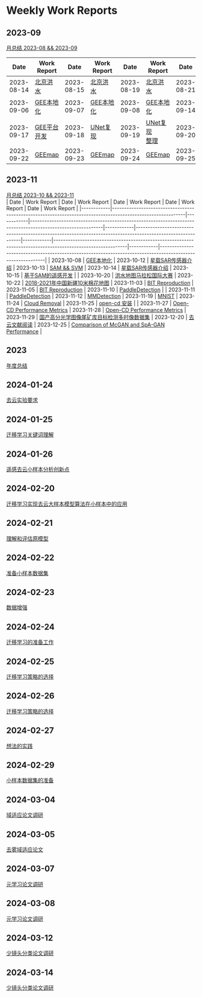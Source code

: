 # Weekly Work Reports

## 2023-09
[月总结 2023-08 && 2023-09](https://github.com/ZYJ-Group/Tanghy/blob/main/4-weekly_work/2023-09/Example.md)  

| Date       | Work Report                                              | Date       | Work Report                                              | Date       | Work Report                                              | Date       | Work Report                                              | Date       | Work Report                                              |
|------------|----------------------------------------------------------|------------|----------------------------------------------------------|------------|----------------------------------------------------------|------------|----------------------------------------------------------|------------|----------------------------------------------------------|
| 2023-08-14 | [北京洪水](https://github.com/ZYJ-Group/Tanghy/tree/main/4-weekly_work/2023-08-14) | 2023-08-15 | [北京洪水](https://github.com/ZYJ-Group/Tanghy/tree/main/4-weekly_work/2023-08-15) | 2023-08-19 | [北京洪水](https://github.com/ZYJ-Group/Tanghy/tree/main/4-weekly_work/2023-08-19) | 2023-08-21 | [北京洪水--最终](https://github.com/ZYJ-Group/Tanghy/tree/main/4-weekly_work/2023-08-21) | 2023-08-28 | [熟悉GEE](https://github.com/ZYJ-Group/Tanghy/tree/main/4-weekly_work/2023-08-28/Example.md) |
| 2023-09-06 | [GEE本地化](https://github.com/ZYJ-Group/Tanghy/tree/main/4-weekly_work/2023-09-06/Example.md) | 2023-09-07 | [GEE本地化](https://github.com/ZYJ-Group/Tanghy/tree/main/4-weekly_work/2023-09-07/Example.md) | 2023-09-08 | [GEE本地化](https://github.com/ZYJ-Group/Tanghy/tree/main/4-weekly_work/2023-09-08/Example.md) | 2023-09-14 | [SAR&时序图像](https://github.com/ZYJ-Group/Tanghy/tree/main/4-weekly_work/2023-09-14/Example.md) | 2023-09-16 | [pyTorch的安装](https://github.com/ZYJ-Group/Tanghy/tree/main/4-weekly_work/2023-09-16/Example.md) |
| 2023-09-17 | [GEE平台开发](https://github.com/ZYJ-Group/Tanghy/blob/main/4-weekly_work/2023-09-17/Example.md) | 2023-09-18 | [UNet复现](https://github.com/ZYJ-Group/Tanghy/blob/main/4-weekly_work/2023-09-18/Example.md) | 2023-09-19 | [UNet复现](https://github.com/ZYJ-Group/Tanghy/blob/main/4-weekly_work/2023-09-19/Example.md) <br> [整理](https://github.com/ZYJ-Group/Tanghy/blob/main/4-weekly_work/2023-09-19/Example%20-%20%E5%89%AF%E6%9C%AC.md) | 2023-09-20 | [UNet复现 and GEEmap](https://github.com/ZYJ-Group/Tanghy/blob/main/4-weekly_work/2023-09-20/Example.md) | 2023-09-21 | [GEEmap](https://github.com/ZYJ-Group/Tanghy/blob/main/4-weekly_work/2023-09-21/Example.md) |
| 2023-09-22 | [GEEmap](https://github.com/ZYJ-Group/Tanghy/blob/main/4-weekly_work/2023-09-22/Example.md) | 2023-09-23 | [GEEmap](https://github.com/ZYJ-Group/Tanghy/blob/main/4-weekly_work/2023-09-23/Example.md) | 2023-09-24 | [GEEmap](https://github.com/ZYJ-Group/Tanghy/blob/main/4-weekly_work/2023-09-24/Example.md) | 2023-09-25 | [Change Detection](https://github.com/ZYJ-Group/Tanghy/blob/main/4-weekly_work/2023-09-25/Example.md) |


## 2023-11
[月总结 2023-10 && 2023-11](https://github.com/ZYJ-Group/Tanghy/blob/main/4-weekly_work/2023-11/Example.md)  
| Date       | Work Report                                                                                                | Date       | Work Report                                                                                                | Date       | Work Report                                                                                                | Date       | Work Report                                                                                                | Date       | Work Report                                                                                                |
|------------|------------------------------------------------------------------------------------------------------------|------------|------------------------------------------------------------------------------------------------------------|------------|------------------------------------------------------------------------------------------------------------|------------|------------------------------------------------------------------------------------------------------------|------------|------------------------------------------------------------------------------------------------------------|
| 2023-10-08 | [GEE本地化](https://github.com/ZYJ-Group/Tanghy/blob/main/4-weekly_work/2023-10-08/Example.md)              | 2023-10-12 | [星载SAR传感器介绍](https://github.com/ZYJ-Group/Tanghy/blob/main/4-weekly_work/2023-10-12/Example.md)     | 2023-10-13 | [SAM && SVM](https://github.com/ZYJ-Group/Tanghy/blob/main/4-weekly_work/2023-10-13/Example.md)              | 2023-10-14 | [星载SAR传感器介绍](https://github.com/ZYJ-Group/Tanghy/blob/main/4-weekly_work/2023-10-14/Example.md)     | 2023-10-15 | [基于SAM的遥感开发](https://github.com/ZYJ-Group/Tanghy/blob/main/4-weekly_work/2023-10-15/Example.md)     |
| 2023-10-20 | [洪水地图马拉松国际大赛](https://github.com/ZYJ-Group/Tanghy/blob/main/4-weekly_work/2023-10-20/Example.md)    | 2023-10-22 | [2018-2021年中国新疆10米棉花地图](https://github.com/ZYJ-Group/Tanghy/blob/main/4-weekly_work/2023-10-22/Example.md) | 2023-11-03 | [BIT Reproduction](https://github.com/ZYJ-Group/Tanghy/blob/main/4-weekly_work/2023-11-03/Example.md)        | 2023-11-05 | [BIT Reproduction](https://github.com/ZYJ-Group/Tanghy/blob/main/4-weekly_work/2023-11-05/Example.md)        | 2023-11-10 | [PaddleDetection](https://github.com/ZYJ-Group/Tanghy/blob/main/4-weekly_work/2023-11-10/Example.md)        |
| 2023-11-11 | [PaddleDetection](https://github.com/ZYJ-Group/Tanghy/blob/main/4-weekly_work/2023-11-11/Example.md)            | 2023-11-12 | [MMDetection](https://github.com/ZYJ-Group/Tanghy/blob/main/4-weekly_work/2023-11-12/Example.md)              | 2023-11-19 | [MNIST](https://github.com/ZYJ-Group/Tanghy/blob/main/4-weekly_work/2023-11-19/Example.md)                     | 2023-11-24 | [Cloud Removal](https://github.com/ZYJ-Group/Tanghy/blob/main/4-weekly_work/2023-11-24/Example.md)            | 2023-11-25 | [open-cd 安装](https://github.com/ZYJ-Group/Tanghy/blob/main/4-weekly_work/2023-11-25/Example.md)                  |
| 2023-11-27 | [Open-CD Performance Metrics](https://github.com/ZYJ-Group/Tanghy/blob/main/4-weekly_work/2023-11-27/Example.md)                    | 2023-11-28 | [Open-CD Performance Metrics](https://github.com/ZYJ-Group/Tanghy/blob/main/4-weekly_work/2023-11-28/Example.md)                    | 2023-11-29 | [国产高分光学图像尾矿库目标检测多时像数据集](https://github.com/ZYJ-Group/Tanghy/blob/main/4-weekly_work/2023-11-29/Example.md) |    2023-12-20  | [去云文献阅读](https://github.com/ZYJ-Group/Tanghy/blob/main/4-weekly_work/2023-12-20/Example.md)    | 2023-12-25 | [Comparison of McGAN and SpA-GAN Performance](https://github.com/ZYJ-Group/Tanghy/blob/main/4-weekly_work/2023-12-25/Example.md)                     |
## 2023
[年度总结](https://github.com/ZYJ-Group/Tanghy/blob/main/4-weekly_work/2023/Example.md)  

## 2024-01-24
[去云实验要求](https://github.com/ZYJ-Group/Tanghy/blob/main/4-weekly_work/2024-01-24/Example.md)  
## 2024-01-25
[迁移学习关键词理解](https://github.com/ZYJ-Group/Tanghy/blob/main/4-weekly_work/2024-01-25/Example.md)  
## 2024-01-26
[遥感去云小样本分析创新点](https://github.com/ZYJ-Group/Tanghy/blob/main/4-weekly_work/2024-01-26/Example.md)  
## 2024-02-20
[迁移学习实现去云大样本模型算法在小样本中的应用](https://github.com/ZYJ-Group/Tanghy/blob/main/4-weekly_work/2024-02-20/Example.md)  
## 2024-02-21
[理解和评估原模型](https://github.com/ZYJ-Group/Tanghy/blob/main/4-weekly_work/2024-02-21/Example.md)  
## 2024-02-22
[准备小样本数据集](https://github.com/ZYJ-Group/Tanghy/blob/main/4-weekly_work/2024-02-22/Example.md)  
## 2024-02-23
[数据增强](https://github.com/ZYJ-Group/Tanghy/blob/main/4-weekly_work/2024-02-23/Example.md)  
## 2024-02-24
[迁移学习的准备工作](https://github.com/ZYJ-Group/Tanghy/blob/main/4-weekly_work/2024-02-24/Example.md)  
## 2024-02-25
[迁移学习策略的选择](https://github.com/ZYJ-Group/Tanghy/blob/main/4-weekly_work/2024-02-25/Example.md)  
## 2024-02-26
[迁移学习策略的选择](https://github.com/ZYJ-Group/Tanghy/blob/main/4-weekly_work/2024-02-26/Example.md)  
## 2024-02-27
[想法的实践](https://github.com/ZYJ-Group/Tanghy/blob/main/4-weekly_work/2024-02-27/Example.md)  
## 2024-02-29
[小样本数据集的准备](https://github.com/ZYJ-Group/Tanghy/blob/main/4-weekly_work/2024-02-29/Example.md)  
## 2024-03-04
[域适应论文调研](https://github.com/ZYJ-Group/Tanghy/blob/main/4-weekly_work/2024-03-04/Example.md)  
## 2024-03-05
[去雾域适应论文](https://github.com/ZYJ-Group/Tanghy/blob/main/4-weekly_work/2024-03-05/Example.md)  
## 2024-03-07
[元学习论文调研](https://github.com/ZYJ-Group/Tanghy/blob/main/4-weekly_work/2024-03-07/Example.md)  
## 2024-03-08
[元学习论文调研](https://github.com/ZYJ-Group/Tanghy/blob/main/4-weekly_work/2024-03-08/Example.md)  
## 2024-03-12
[少镜头分类论文调研](https://github.com/ZYJ-Group/Tanghy/blob/main/4-weekly_work/2024-03-12/Example.md)  
## 2024-03-14
[少镜头分类论文调研](https://github.com/ZYJ-Group/Tanghy/blob/main/4-weekly_work/2024-03-14/Example.md)  

